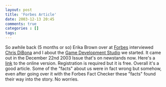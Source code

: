 ```yaml
---
layout: post
title: 'Forbes Article'
date: 2003-12-13 20:45
comments: true
categories : []
tags:
---
```

So awhile back (5 months or so) Erika Brown over at <a href="http://www.forbes.com">Forbes</a> interviewed <a href="http://www.dibona.com">Chris DiBona</a> and I about the <a href="http://www.damagestudios.com">Game Development Studio</a> we started. It came out in the December 22nd 2003 Issue that's on newstands now. Here's a <a href="http://www.forbes.com/forbes/2003/1222/128.html">link</a> to the online version. Registration is required but it is free. Overall it's a good article. Some of the "facts" about us were in fact wrong but somehow, even after going over it with the Forbes Fact Checker these "facts" found their way into the story. No worries.

